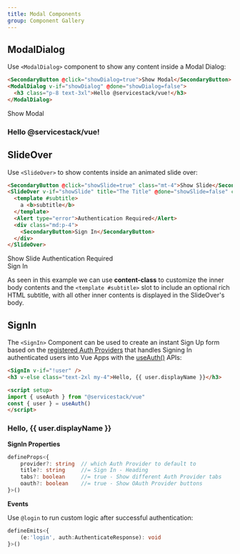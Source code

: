 ```yaml
---
title: Modal Components
group: Component Gallery
---
```


<api-reference component="ModalDialog"></api-reference>
## ModalDialog

Use `<ModalDialog>` component to show any content inside a Modal Dialog:

```html
<SecondaryButton @click="showDialog=true">Show Modal</SecondaryButton>
<ModalDialog v-if="showDialog" @done="showDialog=false">
  <h3 class="p-8 text-3xl">Hello @servicestack/vue!</h3>
</ModalDialog>
```

<div class="not-prose">
    <secondary-button @click="showDialog=true">Show Modal</secondary-button>
    <modal-dialog v-if="showDialog" @done="showDialog=false"><h3 class="p-8 text-3xl">Hello @servicestack/vue!</h3></modal-dialog>
</div>

<api-reference component="SlideOver"></api-reference>
## SlideOver

Use `<SlideOver>` to show contents inside an animated slide over:

```html
<SecondaryButton @click="showSlide=true" class="mt-4">Show Slide</SecondaryButton>
<SlideOver v-if="showSlide" title="The Title" @done="showSlide=false" content-class="relative flex-1">
  <template #subtitle>
    a <b>subtitle</b>
  </template>
  <Alert type="error">Authentication Required</Alert>
  <div class="md:p-4">
    <SecondaryButton>Sign In</SecondaryButton>
  </div>
</SlideOver>
```

<div class="not-prose">
    <secondary-button @click="showSlide=true" class="mt-4">Show Slide</secondary-button>
    <slide-over v-if="showSlide" title="The Title" @done="showSlide=false" content-class="relative flex-1">
        <template #subtitle>
            a <b>subtitle</b>
        </template>
        <alert type="error">Authentication Required</alert>
        <div class="md:p-4">
            <secondary-button>Sign In</secondary-button>
        </div>
    </slide-over>
</div>


As seen in this example we can use **content-class** to customize the inner body contents and the `<template #subtitle>` slot
to include an optional rich HTML subtitle, with all other inner contents is displayed in the SlideOver's body.

<api-reference component="SignIn"></api-reference>
## SignIn

The `<SignIn>` Component can be used to create an instant Sign Up form based on the [registered Auth Providers](https://docs.servicestack.net/auth) that handles
Signing In authenticated users into Vue Apps with the [useAuth()](/vue/use-auth) APIs:


```html
<SignIn v-if="!user" />
<h3 v-else class="text-2xl my-4">Hello, {{ user.displayName }}</h3>

<script setup>
import { useAuth } from "@servicestack/vue"
const { user } = useAuth()
</script>
```

<div class="not-prose">
    <sign-in v-if="!user" :tabs="false"></sign-in>
    <h3 v-else class="text-2xl my-4">Hello, {{ user.displayName }}</h3>
</div>

**SignIn Properties**

```ts
defineProps<{
    provider?: string  // which Auth Provider to default to
    title?: string     //= Sign In - Heading
    tabs?: boolean     //= true - Show different Auth Provider tabs
    oauth?: boolean    //= true - Show OAuth Provider buttons
}>()
```

**Events**

Use `@login` to run custom logic after successful authentication:

```ts
defineEmits<{
    (e:'login', auth:AuthenticateResponse): void
}>()
```
